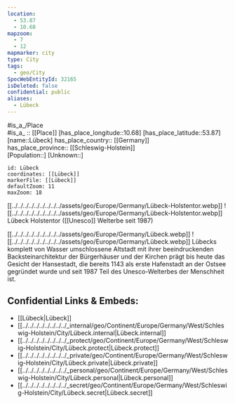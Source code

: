 ```yaml
---
location:
  - 53.87
  - 10.68
mapzoom:
  - 7
  - 12
mapmarker: city
type: City
tags:
  - geo/City
SpocWebEntityId: 32165
isDeleted: false
confidential: public
aliases:
  - Lübeck
---
```


#is_a_/Place  
#is_a_ :: [[Place]] 
[has_place_longitude::10.68] 
[has_place_latitude::53.87] 
[name::Lübeck] 
has_place_country:: [[Germany]]  
has_place_province:: [[Schleswig-Holstein]]  
[Population::] 
[Unknown::] 


```leaflet
id: Lübeck
coordinates: [[Lübeck]] 
markerFile: [[Lübeck]] 
defaultZoom: 11 
maxZoom: 18
```


[[../../../../../../../../../assets/geo/Europe/Germany/Lübeck-Holstentor.webp]] 
![[../../../../../../../../../assets/geo/Europe/Germany/Lübeck-Holstentor.webp]] 
Lübeck Holstentor ([[Unesco]] Welterbe seit 1987)

[[../../../../../../../../../assets/geo/Europe/Germany/Lübeck.webp]] 
![[../../../../../../../../../assets/geo/Europe/Germany/Lübeck.webp]]
Lübecks komplett von Wasser umschlossene Altstadt 
mit ihrer beeindruckenden Backsteinarchitektur der Bürgerhäuser und der Kirchen 
prägt bis heute das Gesicht der Hansestadt, 
die bereits 1143 als erste Hafenstadt an der Ostsee gegründet wurde 
und seit 1987 Teil des Unesco-Welterbes der Menschheit ist. 

## Confidential Links & Embeds: 
- [[Lübeck|Lübeck]]  
- [[../../../../../../../../_internal/geo/Continent/Europe/Germany/West/Schleswig-Holstein/City/Lübeck.internal|Lübeck.internal]] 
- [[../../../../../../../../_protect/geo/Continent/Europe/Germany/West/Schleswig-Holstein/City/Lübeck.protect|Lübeck.protect]] 
- [[../../../../../../../../_private/geo/Continent/Europe/Germany/West/Schleswig-Holstein/City/Lübeck.private|Lübeck.private]] 
- [[../../../../../../../../_personal/geo/Continent/Europe/Germany/West/Schleswig-Holstein/City/Lübeck.personal|Lübeck.personal]] 
- [[../../../../../../../../_secret/geo/Continent/Europe/Germany/West/Schleswig-Holstein/City/Lübeck.secret|Lübeck.secret]] 
